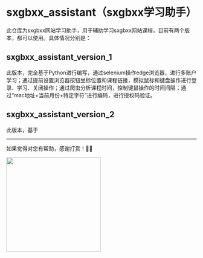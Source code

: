 # sxgbxx_assistant（sxgbxx学习助手）

此仓库为sxgbxx网站学习助手，用于辅助学习sxgbxx网站课程，目前有两个版本，都可以使用。具体情况分别是：

## sxgbxx_assistant_version_1

此版本，完全基于Python进行编写，通过selenium操作edge浏览器，进行多账户学习；通过提前设置浏览器按钮坐标位置和课程链接，模拟鼠标和键盘操作进行登录、学习、关闭操作；通过爬虫分析课程时间，控制键鼠操作的时间间隔；通过“mac地址+当前月份+特定字符”进行编码，进行授权码验证。

## sxgbxx_assistant_version_2

此版本，基于

---

如果觉得对您有帮助，感谢打赏！🙇‍♀️

 <img src="http://cdn.idreams.cc/202502102059630.webp" width="250" />
